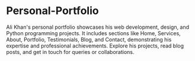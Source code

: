 # Personal-Portfolio
Ali Khan's personal portfolio showcases his web development, design, and Python programming projects. It includes sections like Home, Services, About, Portfolio, Testimonials, Blog, and Contact, demonstrating his expertise and professional achievements. Explore his projects, read blog posts, and get in touch for queries or collaborations.
